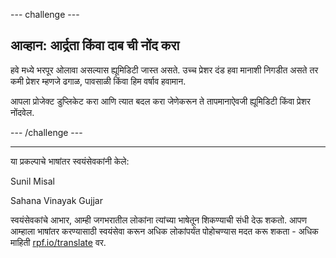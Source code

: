 --- challenge ---

## आव्हान: आर्द्रता किंवा दाब ची नोंद करा

हवे मध्ये भरपूर ओलावा असल्यास ह्यूमिडिटी जास्त असते. उच्च प्रेशर दंड हवा मानाशी निगडीत असते तर कमी प्रेशर म्हणजे ढगाळ, पावसाळी किंवा हिम वर्षाव हवामान.

आपला प्रोजेक्ट डुप्लिकेट करा आणि त्यात बदल करा जेणेकरून ते तापमानाऐवजी ह्यूमिडिटी किंवा प्रेशर नोंदवेल.

--- /challenge ---


***
या प्रकल्पाचे भाषांतर स्वयंसेवकांनी केले:

Sunil Misal

Sahana Vinayak Gujjar

स्वयंसेवकांचे आभार, आम्ही जगभरातील लोकांना त्यांच्या भाषेतून शिकण्याची संधी देऊ शकतो. आपण आम्हाला भाषांतर करण्यासाठी स्वयंसेवा करून अधिक लोकांपर्यंत पोहोचण्यास मदत करू शकता - अधिक माहिती [rpf.io/translate](https://rpf.io/translate) वर.